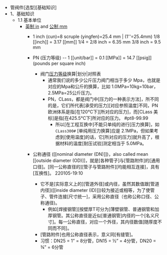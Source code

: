 - 管阀件[选型][基础知识]
- 1、基础知识
    - 1.1 基本单位
        - [英制 in](((HOT6rPflk))) and [公制 mm](((_kQxIWKst)))
            - 1 inch (cun)=8 scruple (yingfen)=25.4 mm | (1''=25.4mm)
1/8 [[inch]] = 3.17 [[mm]]
1/4 = 2/8 inch = 6.35 mm
3/8 inch = 9.5 mm

            - PN (压力等级) -- 1 [[unit/bar]] = 0.1 [[MPa]] = 14.7 [[psig]] (pounds per square inch)
                - 阀门[压力等级](http://www.doooyi.com/zhishi_70.html)换算|划分|对照表
                    - 通常我们说的多少公斤压力阀门相当于多少 Mpa，也就是对应的Mpa和公斤的换算，比如 1.0MPa=10kg=10bar，2.5MPa=25公斤压力。
                    - PN，CLass，都是阀门中[压力的一种表示方法]，所不同的是，它们所代表[承受的压力][对应参照温度]不同，PN 欧洲体系是指[在120℃下][所对应的压力]，而[CLass 美标]是指[在425.5℃下]所对应的压力。 #pt8-99.99
                        - 所以[在工程互换中]不能只单纯的进行[压力换算]，如 `CLass300#` [单纯用压力换算]应是 2.1MPa，但如果考虑到[使用温度]的话，它[所对应的压力]就升高了，根据材料的温度[耐压试验]测定相当于 5.0MPa。
            - 公称通径 ([[nominal diameter (DN)]])，also called mean [[outside diameter (OD)]]，就是[各种管子]与[管路附件]的[通用口径]。[同一公称直径的][管子与管路附件][均能相互连接]，具有[互换性]。
220105-19:10
                - 它不是[实际意义上的][管道外径]或内径，虽然其数值跟[管道内径]([[inside diameter (ID)]])较为接近或相等，为了使管子、管件连接[尺寸统一]，采用公称直径（也称公称口径、公称通径)。
                    - 例如[焊接钢管][按壁厚T可分为]薄壁钢管、普通钢管和加厚钢管。其公称直径是近似[普通钢管]内径的一个[名义尺寸]。每一公称直径，对应一个外径，其内径数值[随厚度不同而不同]。
                - [管路附件]也用公称直径表示，意义同[有缝管]。
                - 习惯：DN25 = 1” = 8分管，DN15 = ½” = 4分管，DN20 = ¾” = 6分管

